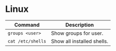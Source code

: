 # Linux
| Command | Description |
| ------- | ----------- |
| `groups <user>`  | Show groups for user. |
| `cat /etc/shells` | Show all installed shells. |
